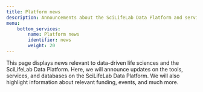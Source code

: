 ```yaml
---
title: Platform news
description: Announcements about the SciLifeLab Data Platform and services hosted on the Platform.
menu:
    bottom_services:
        name: Platform news
        identifier: news
        weight: 20
---
```


This page displays news relevant to data-driven life sciences and the SciLifeLab Data Platform. Here, we will announce updates on the tools, services, and databases on the SciLifeLab Data Platform. We will also highlight information about relevant funding, events, and much more. 
